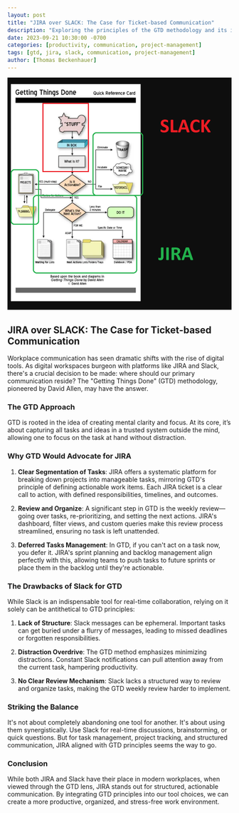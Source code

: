 ```yaml
---
layout: post
title: "JIRA over SLACK: The Case for Ticket-based Communication"
description: "Exploring the principles of the GTD methodology and its implications for choosing JIRA over Slack for efficient workplace communication."
date: 2023-09-21 10:30:00 -0700
categories: [productivity, communication, project-management]
tags: [gtd, jira, slack, communication, project-management]
author: [Thomas Beckenhauer]
---
```


![JIRA vs SLACK](admin-organization-GTD-jira-over-slack.png)

## JIRA over SLACK: The Case for Ticket-based Communication

Workplace communication has seen dramatic shifts with the rise of digital tools. As digital workspaces burgeon with platforms like JIRA and Slack, there's a crucial decision to be made: where should our primary communication reside? The "Getting Things Done" (GTD) methodology, pioneered by David Allen, may have the answer.

### The GTD Approach

GTD is rooted in the idea of creating mental clarity and focus. At its core, it’s about capturing all tasks and ideas in a trusted system outside the mind, allowing one to focus on the task at hand without distraction. 

### Why GTD Would Advocate for JIRA

1. **Clear Segmentation of Tasks**: JIRA offers a systematic platform for breaking down projects into manageable tasks, mirroring GTD's principle of defining actionable work items. Each JIRA ticket is a clear call to action, with defined responsibilities, timelines, and outcomes.

2. **Review and Organize**: A significant step in GTD is the weekly review—going over tasks, re-prioritizing, and setting the next actions. JIRA's dashboard, filter views, and custom queries make this review process streamlined, ensuring no task is left unattended.

3. **Deferred Tasks Management**: In GTD, if you can't act on a task now, you defer it. JIRA's sprint planning and backlog management align perfectly with this, allowing teams to push tasks to future sprints or place them in the backlog until they're actionable.

### The Drawbacks of Slack for GTD

While Slack is an indispensable tool for real-time collaboration, relying on it solely can be antithetical to GTD principles:

1. **Lack of Structure**: Slack messages can be ephemeral. Important tasks can get buried under a flurry of messages, leading to missed deadlines or forgotten responsibilities.

2. **Distraction Overdrive**: The GTD method emphasizes minimizing distractions. Constant Slack notifications can pull attention away from the current task, hampering productivity.

3. **No Clear Review Mechanism**: Slack lacks a structured way to review and organize tasks, making the GTD weekly review harder to implement.

### Striking the Balance

It's not about completely abandoning one tool for another. It's about using them synergistically. Use Slack for real-time discussions, brainstorming, or quick questions. But for task management, project tracking, and structured communication, JIRA aligned with GTD principles seems the way to go.

### Conclusion

While both JIRA and Slack have their place in modern workplaces, when viewed through the GTD lens, JIRA stands out for structured, actionable communication. By integrating GTD principles into our tool choices, we can create a more productive, organized, and stress-free work environment.
